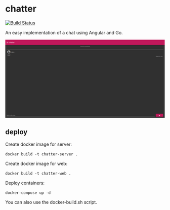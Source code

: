 # chatter

[![Build Status](https://api.travis-ci.org/aleics/chatter.svg?branch=develop)](https://travis-ci.org/aleics/chatter)

An easy implementation of a chat using Angular and Go.

![Chat screenshot](/images/screenshot.png)


## deploy
Create docker image for server:
```
docker build -t chatter-server .
```
Create docker image for web:
```
docker build -t chatter-web .
```
Deploy containers:
```
docker-compose up -d
```

You can also use the docker-build.sh script.